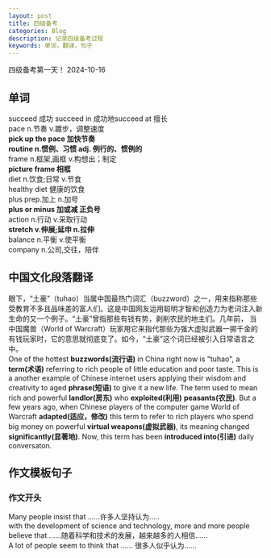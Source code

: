 ```yaml
---
layout: post
title: 四级备考
categories: Blog
description: 记录四级备考过程
keywords: 单词，翻译，句子
---  
```


四级备考第一天！ 2024-10-16  

## 单词
succeed 成功
succeed in 成功地succeed at 擅长  
pace n.节奏  v.踱步，调整速度  
**pick up the pace 加快节奏**  
**routine n.惯例、习惯 adj. 例行的、惯例的**    
frame n.框架,画框 v.构想出；制定    
**picture frame 相框**  
diet n.饮食;日常 v.节食  
healthy diet 健康的饮食  
plus prep.加上 n.加号  
**plus or minus 加或减 正负号**  
action n.行动 v.采取行动  
**stretch v.伸展;延申 n.拉伸**  
balance n.平衡 v.使平衡  
company n.公司,交往，陪伴  
## 中国文化段落翻译  
眼下，“土豪”（tuhao）当属中国最热门词汇（buzzword）之一，用来指称那些受教育不多且品味差的富人们。这是中国网友运用聪明才智和创造力为老词注入新生命的又一个例子。“土豪”曾指那些有钱有势，剥削农民的地主们。几年前， 当中国魔兽（World of Warcraft）玩家用它来指代那些为强大虚拟武器一掷千金的有钱玩家时，它的意思就彻底变了。如今，“土豪”这个词已经被引入日常语言之中。  
 One of the hottest **buzzwords(流行语)** in China right now is "tuhao", a **term(术语)** referring to rich people of little education and poor taste. This is a another example of Chinese internet users applying their wisdom and creativity to aged **phrase(短语)** to give it a new life. The term used to mean rich and powerful **landlor(房东)** who **exploited(利用)** **peasants(农民)**. But a few years ago, when Chinese players of the computer game World of Warcraft **adapted(适应，修改)** this term to refer to rich players who spend big money on powerful **virtual weapons(虚拟武器)**, its meaning changed **significantly(显著地)**. Now, this term has been **introduced into(引进)** daily conversaton. 

## 作文模板句子
### 作文开头
Many people insist that ......许多人坚持认为.....  
with the development of science and technology, more and more people believe that ......随着科学和技术的发展，越来越多的人相信......  
A lot of people seem to think that ...... 很多人似乎认为……  






